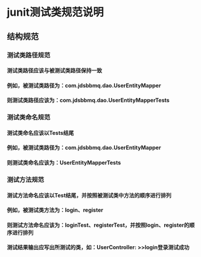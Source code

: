 # junit测试类规范说明

## 结构规范

### 测试类路径规范

#### 测试类路径应该与被测试类路径保持一致

#### 例如，被测试类路径为：com.jdsbbmq.dao.UserEntityMapper

#### 则测试类路径应该为：com.jdsbbmq.dao.UserEntityMapperTests

### 测试类命名规范

#### 测试类命名应该以Tests结尾

#### 例如，被测试类路径为：com.jdsbbmq.dao.UserEntityMapper

#### 则测试类命名应该为：UserEntityMapperTests

### 测试方法规范

#### 测试方法命名应该以Test结尾，并按照被测试类中方法的顺序进行排列

#### 例如，被测试类方法为：login、register

#### 则测试方法命名应该为：loginTest、registerTest，并按照login、register的顺序进行排列

#### 测试结果输出应写出所测试的类，如：UserController: >>login登录测试成功
